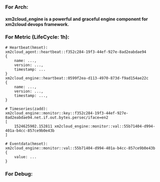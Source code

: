 ### For Arch:
#### xm2cloud_engine is a powerful and graceful engine component for xm2cloud devops framework.

### For Metric (LifeCycle: 1h):

```
# Heartbeat(hmset):
xm2cloud_agent::heartbeat::f352c284-19f3-44ef-927e-8ad2eabdae94
{
    name: ...,
    version: ...,
    timestamp: ...
}
xm2cloud_engine::heartbeat::0599f2ea-d113-4970-873d-f9ad154ae22c
{
    name: ...,
    version: ...,
    timestamp: ...,
}

# Timeseries(zadd):
xm2cloud_engine::monitor::key::f352c284-19f3-44ef-927e-8ad2eabdae94.net.if.out.bytes.persec/iface=en2 
[
    1524625902.152811 xm2cloud_engine::monitor::val::55b71404-d994-401a-b4cc-857ce9b0e43b
]

# Eventdata(hmset):
xm2cloud_engine::monitor::val::55b71404-d994-401a-b4cc-857ce9b0e43b
{
    value: ...
}

```

### For Debug:

```
```
